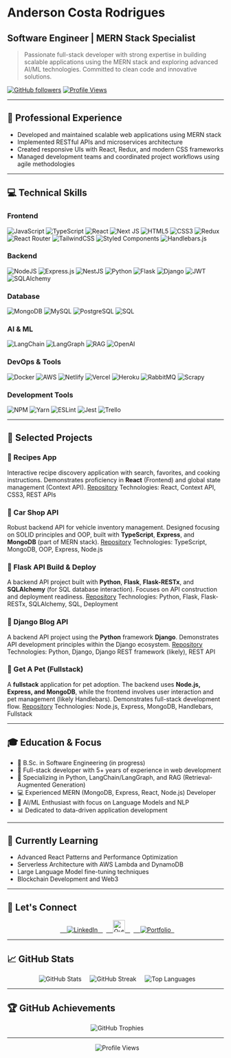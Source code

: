 # Anderson Costa Rodrigues

## Software Engineer | MERN Stack Specialist

> Passionate full-stack developer with strong expertise in building scalable applications using the MERN stack and exploring advanced AI/ML technologies. Committed to clean code and innovative solutions.

[![GitHub followers](https://img.shields.io/github/followers/AndersonCRodrigues?style=social)](https://github.com/AndersonCRodrigues)
[![Profile Views](https://komarev.com/ghpvc/?username=AndersonCRodrigues&color=blue)](https://github.com/AndersonCRodrigues)

---

## 💼 Professional Experience

- Developed and maintained scalable web applications using MERN stack
- Implemented RESTful APIs and microservices architecture
- Created responsive UIs with React, Redux, and modern CSS frameworks
- Managed development teams and coordinated project workflows using agile methodologies

---

## 💻 Technical Skills

### Frontend
![JavaScript](https://img.shields.io/badge/javascript-%23323330.svg?style=for-the-badge&logo=javascript&logoColor=%23F7DF1E)
![TypeScript](https://img.shields.io/badge/typescript-%23007ACC.svg?style=for-the-badge&logo=typescript&logoColor=white)
![React](https://img.shields.io/badge/react-%2320232a.svg?style=for-the-badge&logo=react&logoColor=%2361DAFB)
![Next JS](https://img.shields.io/badge/Next-black?style=for-the-badge&logo=next.js&logoColor=white)
![HTML5](https://img.shields.io/badge/html5-%23E34F26.svg?style=for-the-badge&logo=html5&logoColor=white)
![CSS3](https://img.shields.io/badge/css3-%231572B6.svg?style=for-the-badge&logo=css3&logoColor=white)
![Redux](https://img.shields.io/badge/redux-%23593d88.svg?style=for-the-badge&logo=redux&logoColor=white)
![React Router](https://img.shields.io/badge/React_Router-CA4245?style=for-the-badge&logo=react-router&logoColor=white)
![TailwindCSS](https://img.shields.io/badge/tailwindcss-%2338B2AC.svg?style=for-the-badge&logo=tailwind-css&logoColor=white)
![Styled Components](https://img.shields.io/badge/styled--components-DB7093?style=for-the-badge&logo=styled-components&logoColor=white)
![Handlebars.js](https://img.shields.io/badge/Handlebars-FF7D00?style=for-the-badge&logo=handlebars&logoColor=white)

### Backend
![NodeJS](https://img.shields.io/badge/node.js-6DA55F?style=for-the-badge&logo=node.js&logoColor=white)
![Express.js](https://img.shields.io/badge/express.js-%23404d59.svg?style=for-the-badge&logo=express&logoColor=%2361DAFB)
![NestJS](https://img.shields.io/badge/nestjs-%23E0234E.svg?style=for-the-badge&logo=nestjs&logoColor=white)
![Python](https://img.shields.io/badge/python-3670A0?style=for-the-badge&logo=python&logoColor=ffdd54)
![Flask](https://img.shields.io/badge/Flask-000000?style=for-the-badge&logo=flask&logoColor=white)
![Django](https://img.shields.io/badge/Django-092E20?style=for-the-badge&logo=django&logoColor=white)
![JWT](https://img.shields.io/badge/json%20web%20tokens-323330?style=for-the-badge&logo=json-web-tokens&logoColor=pink)
![SQLAlchemy](https://img.shields.io/badge/SQLAlchemy-D71F00?style=for-the-badge&logo=sqlalchemy&logoColor=white)

### Database
![MongoDB](https://img.shields.io/badge/MongoDB-%234ea94b.svg?style=for-the-badge&logo=mongodb&logoColor=white)
![MySQL](https://img.shields.io/badge/mysql-%2300f.svg?style=for-the-badge&logo=mysql&logoColor=white)
![PostgreSQL](https://img.shields.io/badge/PostgreSQL-316192?style=for-the-badge&logo=postgresql&logoColor=white)
![SQL](https://img.shields.io/badge/SQL-4479A1?style=for-the-badge&logo=sql&logoColor=white)

### AI & ML
![LangChain](https://img.shields.io/badge/🦜_LangChain-23AAFF?style=for-the-badge&logoColor=white)
![LangGraph](https://img.shields.io/badge/🦜_LangGraph-2496ED?style=for-the-badge&logoColor=white)
![RAG](https://img.shields.io/badge/RAG-AA42F1?style=for-the-badge&logo=rag&logoColor=white)
![OpenAI](https://img.shields.io/badge/OpenAI-412991?style=for-the-badge&logo=openai&logoColor=white)

### DevOps & Tools
![Docker](https://img.shields.io/badge/docker-%230db7ed.svg?style=for-the-badge&logo=docker&logoColor=white)
![AWS](https://img.shields.io/badge/Amazon_AWS-FF9900?style=for-the-badge&logo=amazonaws&logoColor=white)
![Netlify](https://img.shields.io/badge/netlify-%23000000.svg?style=for-the-badge&logo=netlify&logoColor=#00C7B7)
![Vercel](https://img.shields.io/badge/vercel-%23000000.svg?style=for-the-badge&logo=vercel&logoColor=white)
![Heroku](https://img.shields.io/badge/heroku-%23430098.svg?style=for-the-badge&logo=heroku&logoColor=white)
![RabbitMQ](https://img.shields.io/badge/rabbitmq-%23FF6600.svg?&style=for-the-badge&logo=rabbitmq&logoColor=white)
![Scrapy](https://img.shields.io/badge/Scrapy-%2360BD70.svg?style=for-the-badge&logo=scrapy&logoColor=white)

### Development Tools
![NPM](https://img.shields.io/badge/NPM-%23000000.svg?style=for-the-badge&logo=npm&logoColor=white)
![Yarn](https://img.shields.io/badge/yarn-%232C8EBB.svg?style=for-the-badge&logo=yarn&logoColor=white)
![ESLint](https://img.shields.io/badge/ESLint-4B3263?style=for-the-badge&logo=eslint&logoColor=white)
![Jest](https://img.shields.io/badge/Jest-323330?style=for-the-badge&logo=Jest&logoColor=white)
![Trello](https://img.shields.io/badge/Trello-%23026AA7.svg?style=for-the-badge&logo=Trello&logoColor=white)

---

## 🚀 Selected Projects

### 🍳 Recipes App
Interactive recipe discovery application with search, favorites, and cooking instructions. Demonstrates proficiency in **React** (Frontend) and global state management (Context API).
[Repository](https://github.com/AndersonCRodrigues/trybe-recipes-app)
Technologies: React, Context API, CSS3, REST APIs

### 🚗 Car Shop API
Robust backend API for vehicle inventory management. Designed focusing on SOLID principles and OOP, built with **TypeScript**, **Express**, and **MongoDB** (part of MERN stack).
[Repository](https://github.com/AndersonCRodrigues/trybe-car-shop)
Technologies: TypeScript, MongoDB, OOP, Express, Node.js

### 🐍 Flask API Build & Deploy
A backend API project built with **Python**, **Flask**, **Flask-RESTx**, and **SQLAlchemy** (for SQL database interaction). Focuses on API construction and deployment readiness.
[Repository](https://github.com/AndersonCRodrigues/Flask-Restx-SQL-Build-to-Deploy)
Technologies: Python, Flask, Flask-RESTx, SQLAlchemy, SQL, Deployment

### 📝 Django Blog API
A backend API project using the **Python** framework **Django**. Demonstrates API development principles within the Django ecosystem.
[Repository](https://github.com/AndersonCRodrigues/Django-blog_api)
Technologies: Python, Django, Django REST framework (likely), REST API

### 🐶 Get A Pet (Fullstack)
A **fullstack** application for pet adoption. The backend uses **Node.js, Express, and MongoDB**, while the frontend involves user interaction and pet management (likely Handlebars). Demonstrates full-stack development flow.
[Repository](https://github.com/AndersonCRodrigues/Get_A_Pet) 
Technologies: Node.js, Express, MongoDB, Handlebars, Fullstack

---

## 🎓 Education & Focus

- 🎯 B.Sc. in Software Engineering (in progress)
- 🚀 Full-stack developer with 5+ years of experience in web development
- 🧠 Specializing in Python, LangChain/LangGraph, and RAG (Retrieval-Augmented Generation)
- 💻 Experienced MERN (MongoDB, Express, React, Node.js) Developer
- 🤖 AI/ML Enthusiast with focus on Language Models and NLP
- 📊 Dedicated to data-driven application development

---

## 🌱 Currently Learning

- Advanced React Patterns and Performance Optimization
- Serverless Architecture with AWS Lambda and DynamoDB
- Large Language Model fine-tuning techniques
- Blockchain Development and Web3

---

## 👋 Let's Connect

<div align="center">
  <a href="https://www.linkedin.com/in/anderson-costa-rodrigues-31b48a74/" target="_blank">
    <img src="https://img.shields.io/badge/-LinkedIn-%230077B5?style=for-the-badge&logo=linkedin&logoColor=white" alt="LinkedIn" />
  </a>
  <a href="mailto:anderson.c.rodrigues@hotmail.com" target="_blank">
    <img height="28" src="https://img.shields.io/badge/Microsoft_Outlook-0078D4?style=for-the-badge&logo=microsoft-outlook&logoColor=white" alt="Outlook Email" />
  </a>
  <a href="https://AndersonCRodrigues.github.io/" target="_blank">
    <img src="https://img.shields.io/badge/Portfolio-%23000000.svg?style=for-the-badge&logo=globe&logoColor=white" alt="Portfolio" />
  </a>
</div>

---

## 📈 GitHub Stats

<div align="center">
  <img src="https://github-readme-stats-sigma-five.vercel.app/api?username=AndersonCRodrigues&show_icons=true&theme=dark&include_all_commits=true&count_private=true" alt="GitHub Stats" />
  
  <img src="https://github-readme-streak-stats.herokuapp.com/?user=AndersonCRodrigues&theme=dark&hide_border=false" alt="GitHub Streak" />
  
  <img src="https://github-readme-stats.vercel.app/api/top-langs/?username=AndersonCRodrigues&theme=dark&hide_border=false&include_all_commits=true&count_private=true&layout=compact" alt="Top Languages" />
</div>

---

## 🏆 GitHub Achievements

<div align="center">
  <img src="https://github-profile-trophy.vercel.app/?username=AndersonCRodrigues&theme=radical&no-frame=false&no-bg=true&margin-w=4" alt="GitHub Trophies" />
</div>

---

<div align="center">
  <img src="https://visitcount.itsvg.in/api?id=AndersonCRodrigues&icon=0&color=0" alt="Profile Views" />
</div>
